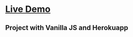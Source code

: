 # [Live Demo](https://amiralakbarli-memories.netlify.app/)

## Project with Vanilla JS and Herokuapp
